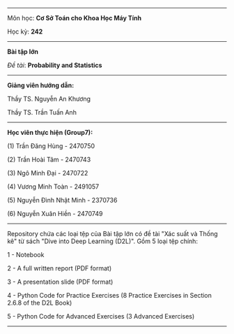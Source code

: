 
---

Môn học: **Cơ Sở Toán cho Khoa Học Máy Tính**

Học kỳ: **242**

---
**Bài tập lớn**

_Đề tài_: **Probability and Statistics**

---

**Giảng viên hướng dẫn:**

Thầy TS. Nguyễn An Khương

Thầy TS. Trần Tuấn Anh

---

**Học viên thực hiện (Group7):**

(1) Trần Đăng Hùng - 2470750

(2) Trần Hoài Tâm - 2470743

(3) Ngô Minh Đại - 2470722

(4) Vương Minh Toàn - 2491057

(5) Nguyễn Đình Nhật Minh - 2370736

(6) Nguyễn Xuân Hiền - 2470749

---

Repository chứa các loại tệp của Bài tập lớn có đề tài "Xác suất và Thống kê" từ sách "Dive into Deep Learning (D2L)". Gồm 5 loại tệp chính:

1 - Notebook

2 - A full written report (PDF format)

3 - A presentation slide (PDF format)

4 - Python Code for Practice Exercises (8 Practice Exercises in Section 2.6.8 of the D2L Book)

5 - Python Code for Advanced Exercises (3 Advanced Exercises)

---



